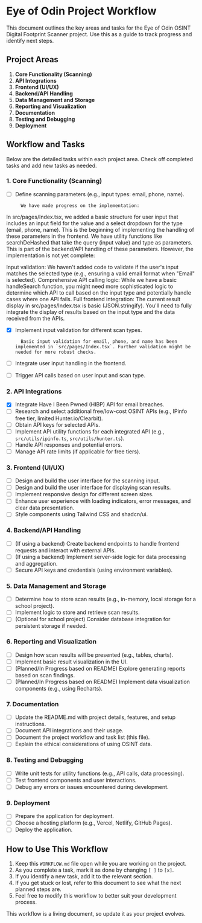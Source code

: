 # Eye of Odin Project Workflow

This document outlines the key areas and tasks for the Eye of Odin OSINT Digital Footprint Scanner project. Use this as a guide to track progress and identify next steps.

## Project Areas

1.  **Core Functionality (Scanning)**
2.  **API Integrations**
3.  **Frontend (UI/UX)**
4.  **Backend/API Handling**
5.  **Data Management and Storage**
6.  **Reporting and Visualization**
7.  **Documentation**
8.  **Testing and Debugging**
9.  **Deployment**

## Workflow and Tasks

Below are the detailed tasks within each project area. Check off completed tasks and add new tasks as needed.

### 1. Core Functionality (Scanning)

- [ ] Define scanning parameters (e.g., input types: email, phone, name).  

        We have made progress on the implementation:

In src/pages/Index.tsx, we added a basic structure for user input that includes an input field for the value and a select dropdown for the type (email, phone, name). This is the beginning of implementing the handling of these parameters in the frontend.
We have utility functions like searchDeHashed that take the query (input value) and type as parameters. This is part of the backend/API handling of these parameters.
However, the implementation is not yet complete:

Input validation: We haven't added code to validate if the user's input matches the selected type (e.g., ensuring a valid email format when "Email" is selected).
Comprehensive API calling logic: While we have a basic handleSearch function, you might need more sophisticated logic to determine which API to call based on the input type and potentially handle cases where one API fails.
Full frontend integration: The current result display in src/pages/Index.tsx is basic (JSON.stringify). You'll need to fully integrate the display of results based on the input type and the data received from the APIs.
- [x] Implement input validation for different scan types.

        Basic input validation for email, phone, and name has been implemented in `src/pages/Index.tsx`. Further validation might be needed for more robust checks.
- [ ] Integrate user input handling in the frontend.
- [ ] Trigger API calls based on user input and scan type.

### 2. API Integrations

- [x] Integrate Have I Been Pwned (HIBP) API for email breaches.
- [ ] Research and select additional free/low-cost OSINT APIs (e.g., IPinfo free tier, limited Hunter.io/Clearbit).
- [ ] Obtain API keys for selected APIs.
- [ ] Implement API utility functions for each integrated API (e.g., `src/utils/ipinfo.ts`, `src/utils/hunter.ts`).
- [ ] Handle API responses and potential errors.
- [ ] Manage API rate limits (if applicable for free tiers).

### 3. Frontend (UI/UX)

- [ ] Design and build the user interface for the scanning input.
- [ ] Design and build the user interface for displaying scan results.
- [ ] Implement responsive design for different screen sizes.
- [ ] Enhance user experience with loading indicators, error messages, and clear data presentation.
- [ ] Style components using Tailwind CSS and shadcn/ui.

### 4. Backend/API Handling

- [ ] (If using a backend) Create backend endpoints to handle frontend requests and interact with external APIs.
- [ ] (If using a backend) Implement server-side logic for data processing and aggregation.
- [ ] Secure API keys and credentials (using environment variables).

### 5. Data Management and Storage

- [ ] Determine how to store scan results (e.g., in-memory, local storage for a school project).
- [ ] Implement logic to store and retrieve scan results.
- [ ] (Optional for school project) Consider database integration for persistent storage if needed.

### 6. Reporting and Visualization

- [ ] Design how scan results will be presented (e.g., tables, charts).
- [ ] Implement basic result visualization in the UI.
- [ ] (Planned/In Progress based on README) Explore generating reports based on scan findings.
- [ ] (Planned/In Progress based on README) Implement data visualization components (e.g., using Recharts).

### 7. Documentation

- [ ] Update the README.md with project details, features, and setup instructions.
- [ ] Document API integrations and their usage.
- [ ] Document the project workflow and task list (this file).
- [ ] Explain the ethical considerations of using OSINT data.

### 8. Testing and Debugging

- [ ] Write unit tests for utility functions (e.g., API calls, data processing).
- [ ] Test frontend components and user interactions.
- [ ] Debug any errors or issues encountered during development.

### 9. Deployment

- [ ] Prepare the application for deployment.
- [ ] Choose a hosting platform (e.g., Vercel, Netlify, GitHub Pages).
- [ ] Deploy the application.

## How to Use This Workflow

1.  Keep this `WORKFLOW.md` file open while you are working on the project.
2.  As you complete a task, mark it as done by changing `[ ]` to `[x]`.
3.  If you identify a new task, add it to the relevant section.
4.  If you get stuck or lost, refer to this document to see what the next planned steps are.
5.  Feel free to modify this workflow to better suit your development process.

This workflow is a living document, so update it as your project evolves.
